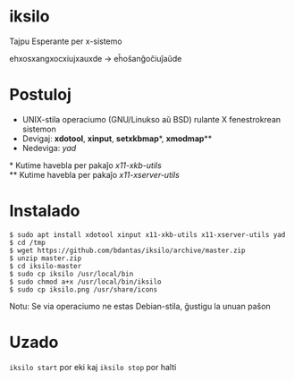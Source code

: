 # iksilo
Tajpu Esperante per x-sistemo

ehxosxangxocxiujxauxde -> eĥoŝanĝoĉiuĵaŭde

# Postuloj
- UNIX-stila operaciumo (GNU/Linukso aŭ BSD) rulante X fenestrokrean sistemon
- Devigaj: **xdotool**, **xinput**, **setxkbmap***, **xmodmap****
- Nedeviga: *yad*

\* Kutime havebla per pakaĵo *x11-xkb-utils*  
** Kutime havebla per pakaĵo *x11-xserver-utils*

# Instalado
```
$ sudo apt install xdotool xinput x11-xkb-utils x11-xserver-utils yad
$ cd /tmp
$ wget https://github.com/bdantas/iksilo/archive/master.zip
$ unzip master.zip
$ cd iksilo-master
$ sudo cp iksilo /usr/local/bin
$ sudo chmod a+x /usr/local/bin/iksilo
$ sudo cp iksilo.png /usr/share/icons
```
Notu: Se via operaciumo ne estas Debian-stila, ĝustigu la unuan paŝon

# Uzado
`iksilo start` por eki kaj `iksilo stop` por halti
